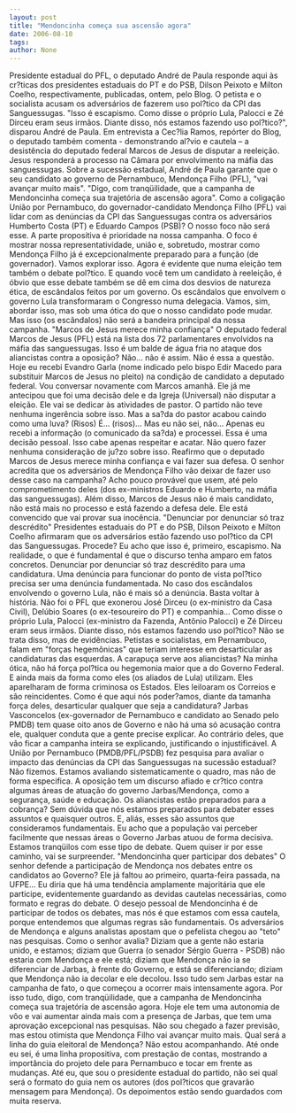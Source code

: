 ```yaml
---
layout: post
title: "Mendoncinha começa sua ascensão agora"
date: 2006-08-10
tags: 
author: None
---
```

Presidente estadual do PFL, o deputado André de Paula responde aqui às cr?ticas dos presidentes estaduais do PT e do PSB, Dilson Peixoto e Milton Coelho, respectivamente, publicadas, ontem, pelo Blog. 
O petista e o socialista acusam os adversários de fazerem uso pol?tico
 da CPI das Sanguessugas. \"Isso é escapismo.&nbsp;Como disse o próprio Lula, Palocci e Zé Dirceu eram seus irmãos. Diante disso, nós estamos fazendo uso pol?tico?\", disparou André de Paula. 
Em entrevista a Cec?lia Ramos, repórter do Blog, o deputado também comenta - demonstrando al?vio e cautela – a desistência do deputado federal Marcos de Jesus de disputar a reeleição. Jesus responderá a processo na Câmara por envolvimento na máfia das sanguessugas.
Sobre a sucessão estadual, André de Paula garante que o seu candidato ao governo de Pernambuco, Mendonça Filho (PFL), \"vai avançar muito mais\". \"Digo, com tranqüilidade, que a campanha de Mendoncinha começa sua trajetória de ascensão agora\".
Como a coligação União por Pernambuco, do governador-candidato Mendonça Filho (PFL) vai lidar com as denúncias da CPI das Sanguessugas contra os adversários Humberto Costa (PT) e Eduardo Campos (PSB)?
O nosso foco não será esse. A parte propositiva é prioridade na nossa campanha. O foco é mostrar nossa representatividade, união e, sobretudo, mostrar como Mendonça Filho já é excepcionalmente preparado para a função (de governador). Vamos explorar isso. Agora é evidente que numa eleição tem também o debate pol?tico. E quando você tem um candidato à reeleição, é óbvio que esse debate também se dê em cima dos desvios de natureza ética, de escândalos feitos por um governo. Os escândalos que envolvem o governo Lula transformaram o Congresso numa delegacia. Vamos, sim, abordar isso, mas sob uma ótica do que o nosso candidato pode mudar. Mas isso (os escândalos) não será a bandeira principal da nossa campanha.
\"Marcos de Jesus merece minha confiança\"
O deputado federal Marcos de Jesus (PFL) está na lista dos 72 parlamentares envolvidos na máfia das sanguessugas. Isso é um balde de água fria no ataque dos aliancistas contra a oposição? 
Não... não é assim. Não é essa a questão. Hoje eu recebi Evandro Garla (nome indicado pelo bispo Edir Macedo para substituir Marcos de Jesus no pleito) na condição de candidato a deputado federal. Vou conversar novamente com Marcos amanhã. Ele já me antecipou que foi uma decisão dele e da Igreja (Universal) não disputar a eleição. Ele vai se dedicar às atividades de pastor. O partido não teve nenhuma ingerência sobre isso.
Mas a sa?da do pastor acabou caindo como uma luva?
(Risos) É... (risos)... Mas eu não sei, não... Apenas eu recebi a informação (o comunicado da sa?da) e processei. Essa é uma decisão pessoal. Isso cabe apenas respeitar e acatar. Não quero fazer nenhuma consideração de ju?zo sobre isso. Reafirmo que o deputado Marcos de Jesus merece minha confiança e vai fazer sua defesa. 
O senhor acredita que os adversários de Mendonça Filho vão deixar de fazer uso desse caso na campanha?
Acho pouco provável que usem, até pelo comprometimento deles (dos ex-ministros Eduardo e Humberto, na máfia das sanguessugas). Além disso, Marcos de Jesus não é mais candidato, não está mais no processo e está fazendo a defesa dele. Ele está convencido que vai provar sua inocência.
\"Denunciar por denunciar só traz descrédito\"
Presidentes estaduais do PT e do PSB, Dilson Peixoto e Milton Coelho afirmaram que os adversários estão fazendo uso pol?tico da CPI das Sanguessugas. Procede?
Eu acho que isso é, primeiro, escapismo. Na realidade, o que é fundamental é que o discurso tenha amparo em fatos concretos. Denunciar por denunciar só traz descrédito para uma candidatura. Uma denúncia para funcionar do ponto de vista pol?tico precisa ser uma denúncia fundamentada. No caso dos escândalos envolvendo o governo Lula, não é mais só a denúncia. Basta voltar à história. Não foi o PFL que exonerou José Dirceu (o ex-ministro da Casa Civil), Delúbio Soares (o ex-tesoureiro do PT) e companhia... Como disse o próprio Lula, Palocci (ex-ministro da Fazenda, Antônio Palocci) e Zé Dirceu eram seus irmãos. Diante disso, nós estamos fazendo uso pol?tico? Não se trata disso, mas de evidências. 
Petistas e socialistas, em Pernambuco, falam em \"forças hegemônicas\" que teriam interesse em desarticular as candidaturas das esquerdas. A carapuça serve aos aliancistas?
Na minha ótica, não há força pol?tica ou hegemonia maior que a do Governo Federal. E ainda mais da forma como eles (os aliados de Lula) utilizam. Eles aparelharam de forma criminosa os Estados. Eles leiloaram os Correios e são reincidentes. Como é que aqui nós poder?amos, diante da tamanha força deles, desarticular qualquer que seja a candidatura? Jarbas Vasconcelos (ex-governador de Pernambuco e candidato ao Senado pelo PMDB) tem quase oito anos de Governo e não há uma só acusação contra ele, qualquer conduta que a gente precise explicar. Ao contrário deles, que vão ficar a campanha inteira se explicando, justificando o injustificável. 
A União por Pernambuco (PMDB/PFL/PSDB) fez pesquisa para avaliar o impacto das denúncias da CPI das Sanguessugas na sucessão estadual?
Não fizemos. Estamos avaliando sistematicamente o quadro, mas não de forma especifica.
A oposição tem um discurso afiado e cr?tico contra algumas áreas de atuação do governo Jarbas/Mendonça, como a segurança, saúde e educação. Os aliancistas estão preparados para a cobrança? 
Sem dúvida que nós estamos preparados para debater esses assuntos e quaisquer outros. E, aliás, esses são assuntos que consideramos fundamentais. Eu acho que a população vai perceber facilmente que nessas áreas o Governo Jarbas atuou de forma decisiva. Estamos tranqüilos com esse tipo de debate. Quem quiser ir por esse caminho, vai se surpreender.
\"Mendoncinha&nbsp;quer participar dos debates\"
O senhor defende a participação de Mendonça nos debates entre os candidatos ao Governo? Ele já faltou ao primeiro, quarta-feira passada, na UFPE...
Eu diria que há uma tendência amplamente majoritária que ele participe, evidentemente guardando as devidas cautelas necessárias, como formato e regras do debate. O desejo pessoal de Mendoncinha é de participar de todos os debates, mas nós é que estamos com essa cautela, porque entendemos que algumas regras são fundamentais. 
Os adversários de Mendonça e alguns analistas apostam que o pefelista chegou ao \"teto\" nas pesquisas. Como o senhor avalia? 
Diziam que a gente não estaria unido, e estamos; diziam que Guerra (o senador Sérgio Guerra - PSDB) não estaria com Mendonça e ele está; diziam que Mendonça não ia se diferenciar de Jarbas, à frente do Governo, e está se diferenciando; diziam que Mendonça não ia decolar e ele decolou. Isso tudo sem Jarbas estar na campanha de fato, o que começou a ocorrer mais intensamente agora. Por isso tudo, digo, com tranqüilidade, que a campanha de Mendoncinha começa sua trajetória de ascensão agora. Hoje ele tem uma autonomia de vôo e vai aumentar ainda mais com a presença de Jarbas, que tem uma aprovação excepcional nas pesquisas. Não sou chegado a fazer previsão, mas estou otimista que Mendonça Filho vai avançar muito mais.
Qual será a linha do guia eleitoral de Mendonça?
Não estou acompanhando. Até onde eu sei, é uma linha propositiva, com prestação de contas, mostrando a importância do projeto dele para Pernambuco e tocar em frente as mudanças. Até eu, que sou o presidente estadual do partido, não sei qual será o formato do guia nem os autores (dos pol?ticos que gravarão mensagem para Mendonça). Os depoimentos estão sendo guardados com muita reserva. 